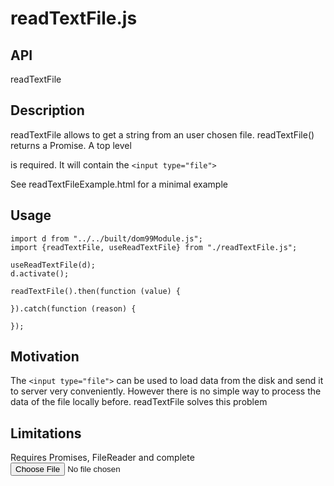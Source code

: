 # readTextFile.js

## API

readTextFile

## Description

readTextFile allows to get a string from an user chosen file. readTextFile() returns a Promise.
A top level <div data-element="readTextFileContainer"></div> is required. It will contain the `<input type="file">`

See readTextFileExample.html for a minimal example

## Usage

```
import d from "../../built/dom99Module.js";
import {readTextFile, useReadTextFile} from "./readTextFile.js";

useReadTextFile(d);
d.activate();

readTextFile().then(function (value) {

}).catch(function (reason) {

});
```

## Motivation

The `<input type="file">` can be used to load data from the disk and send it to server very conveniently. However there is no simple way to process the data of the file locally before. readTextFile solves this problem

## Limitations

Requires Promises, FileReader and complete <input type="file">
